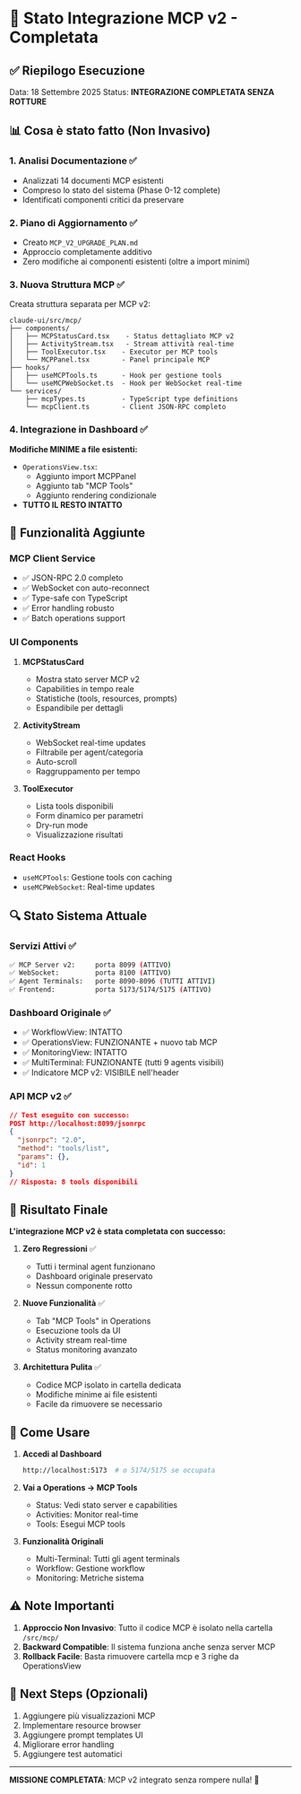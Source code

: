 # 🎯 Stato Integrazione MCP v2 - Completata

## ✅ Riepilogo Esecuzione

Data: 18 Settembre 2025
Status: **INTEGRAZIONE COMPLETATA SENZA ROTTURE**

## 📊 Cosa è stato fatto (Non Invasivo)

### 1. Analisi Documentazione ✅
- Analizzati 14 documenti MCP esistenti
- Compreso lo stato del sistema (Phase 0-12 complete)
- Identificati componenti critici da preservare

### 2. Piano di Aggiornamento ✅
- Creato `MCP_V2_UPGRADE_PLAN.md`
- Approccio completamente additivo
- Zero modifiche ai componenti esistenti (oltre a import minimi)

### 3. Nuova Struttura MCP ✅
Creata struttura separata per MCP v2:
```
claude-ui/src/mcp/
├── components/
│   ├── MCPStatusCard.tsx    - Status dettagliato MCP v2
│   ├── ActivityStream.tsx   - Stream attività real-time
│   ├── ToolExecutor.tsx    - Executor per MCP tools
│   └── MCPPanel.tsx        - Panel principale MCP
├── hooks/
│   ├── useMCPTools.ts      - Hook per gestione tools
│   └── useMCPWebSocket.ts  - Hook per WebSocket real-time
└── services/
    ├── mcpTypes.ts         - TypeScript type definitions
    └── mcpClient.ts        - Client JSON-RPC completo
```

### 4. Integrazione in Dashboard ✅
**Modifiche MINIME a file esistenti:**
- `OperationsView.tsx`:
  - Aggiunto import MCPPanel
  - Aggiunto tab "MCP Tools"
  - Aggiunto rendering condizionale
- **TUTTO IL RESTO INTATTO**

## 🔧 Funzionalità Aggiunte

### MCP Client Service
- ✅ JSON-RPC 2.0 completo
- ✅ WebSocket con auto-reconnect
- ✅ Type-safe con TypeScript
- ✅ Error handling robusto
- ✅ Batch operations support

### UI Components
1. **MCPStatusCard**
   - Mostra stato server MCP v2
   - Capabilities in tempo reale
   - Statistiche (tools, resources, prompts)
   - Espandibile per dettagli

2. **ActivityStream**
   - WebSocket real-time updates
   - Filtrabile per agent/categoria
   - Auto-scroll
   - Raggruppamento per tempo

3. **ToolExecutor**
   - Lista tools disponibili
   - Form dinamico per parametri
   - Dry-run mode
   - Visualizzazione risultati

### React Hooks
- `useMCPTools`: Gestione tools con caching
- `useMCPWebSocket`: Real-time updates

## 🔍 Stato Sistema Attuale

### Servizi Attivi ✅
```bash
✅ MCP Server v2:     porta 8099 (ATTIVO)
✅ WebSocket:         porta 8100 (ATTIVO)
✅ Agent Terminals:   porte 8090-8096 (TUTTI ATTIVI)
✅ Frontend:          porta 5173/5174/5175 (ATTIVO)
```

### Dashboard Originale ✅
- ✅ WorkflowView: INTATTO
- ✅ OperationsView: FUNZIONANTE + nuovo tab MCP
- ✅ MonitoringView: INTATTO
- ✅ MultiTerminal: FUNZIONANTE (tutti 9 agents visibili)
- ✅ Indicatore MCP v2: VISIBILE nell'header

### API MCP v2 ✅
```json
// Test eseguito con successo:
POST http://localhost:8099/jsonrpc
{
  "jsonrpc": "2.0",
  "method": "tools/list",
  "params": {},
  "id": 1
}
// Risposta: 8 tools disponibili
```

## 🎯 Risultato Finale

**L'integrazione MCP v2 è stata completata con successo:**

1. **Zero Regressioni** ✅
   - Tutti i terminal agent funzionano
   - Dashboard originale preservato
   - Nessun componente rotto

2. **Nuove Funzionalità** ✅
   - Tab "MCP Tools" in Operations
   - Esecuzione tools da UI
   - Activity stream real-time
   - Status monitoring avanzato

3. **Architettura Pulita** ✅
   - Codice MCP isolato in cartella dedicata
   - Modifiche minime ai file esistenti
   - Facile da rimuovere se necessario

## 📝 Come Usare

1. **Accedi al Dashboard**
   ```bash
   http://localhost:5173  # o 5174/5175 se occupata
   ```

2. **Vai a Operations → MCP Tools**
   - Status: Vedi stato server e capabilities
   - Activities: Monitor real-time
   - Tools: Esegui MCP tools

3. **Funzionalità Originali**
   - Multi-Terminal: Tutti gli agent terminals
   - Workflow: Gestione workflow
   - Monitoring: Metriche sistema

## ⚠️ Note Importanti

1. **Approccio Non Invasivo**: Tutto il codice MCP è isolato nella cartella `/src/mcp/`
2. **Backward Compatible**: Il sistema funziona anche senza server MCP
3. **Rollback Facile**: Basta rimuovere cartella mcp e 3 righe da OperationsView

## 🚀 Next Steps (Opzionali)

1. Aggiungere più visualizzazioni MCP
2. Implementare resource browser
3. Aggiungere prompt templates UI
4. Migliorare error handling
5. Aggiungere test automatici

---

**MISSIONE COMPLETATA**: MCP v2 integrato senza rompere nulla! 🎉